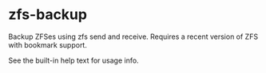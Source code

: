 # zfs-backup

Backup ZFSes using zfs send and receive.  Requires a recent version of
ZFS with bookmark support.

See the built-in help text for usage info.

